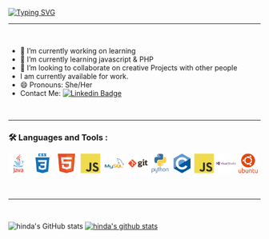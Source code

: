 [![Typing SVG](https://readme-typing-svg.demolab.com?font=Anton&size=30&pause=1000&color=E9E9E9&width=500&height=60&lines=Hi+everyone+%F0%9F%91%8B)](https://git.io/typing-svg)
<hr>
</br>

- 🔭 I’m currently working on learning 
- 🌱 I’m currently learning javascript & PHP
- 👯 I’m looking to collaborate on creative Projects with other people
- I am currently available for work.
- 😄 Pronouns: She/Her
- Contact Me: [![Linkedin Badge](https://img.shields.io/badge/-LinkedIn-blue?style=flat&logo=Linkedin&logoColor=white)](https://www.linkedin.com/in/hind-samiri-983583111)
</br>
<hr>

### :hammer_and_wrench: Languages and Tools :
<div>
  <img src="https://github.com/devicons/devicon/blob/master/icons/java/java-original-wordmark.svg" title="Java" alt="Java" width="40" height="40"/>&nbsp;
  <img src="https://github.com/devicons/devicon/blob/master/icons/css3/css3-plain-wordmark.svg"  title="CSS3" alt="CSS" width="40" height="40"/>&nbsp;
  <img src="https://github.com/devicons/devicon/blob/master/icons/html5/html5-original.svg" title="HTML5" alt="HTML" width="40" height="40"/>&nbsp;
  <img src="https://github.com/devicons/devicon/blob/master/icons/javascript/javascript-original.svg" title="JavaScript" alt="JavaScript" width="40" height="40"/>&nbsp;
  <img src="https://github.com/devicons/devicon/blob/master/icons/mysql/mysql-original-wordmark.svg" title="MySQL"  alt="MySQL" width="40" height="40"/>&nbsp;
  <img src="https://github.com/devicons/devicon/blob/master/icons/git/git-original-wordmark.svg" title="Git" **alt="Git" width="40" height="40"/>
  <img src="https://github.com/devicons/devicon/blob/master/icons/python/python-original-wordmark.svg" title="python" **alt="python" width="40" height="40"/>
  <img src="https://github.com/devicons/devicon/blob/master/icons/c/c-original.svg" title="C" **alt="C" width="40" height="40"/>
  <img src="https://github.com/devicons/devicon/blob/master/icons/javascript/javascript-original.svg" title="javascript" **alt="javascript" width="40" height="40"/>
  <img src="https://github.com/devicons/devicon/blob/master/icons/visualstudio/visualstudio-plain-wordmark.svg" title="visualstudio" **alt="visualstudio" width="40" height="40"/>
<img src="https://github.com/devicons/devicon/blob/master/icons/ubuntu/ubuntu-plain-wordmark.svg" title="ubuntu" **alt="ubuntu" width="40" height="40"/>
</div>

</br>
</br>
<hr>
</br>

![hinda's GitHub stats](https://github-readme-stats.vercel.app/api?username=hind214875&theme=bear&show_icons=true)
 [![hinda's github stats](https://github-readme-stats.vercel.app/api?username=hind214875)](https://github.com/hind214875/github-readme-stats)




